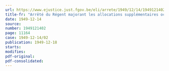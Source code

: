 ```yaml
---
url: https://www.ejustice.just.fgov.be/eli/arrete/1949/12/14/1949121402/justel
title-fr: "Arrêté du Régent majorant les allocations supplémentaires octroyées à certaines catégories de victimes d'accidents du travail, par l'arrêté du Régent du 19 octobre 1944"
date: 1949-12-14
source:
number: 1949121402
page: 11164
case: 1949-12-14/02
publication: 1949-12-18
starts:
modifies:
pdf-original:
pdf-consolidated:
---
```


